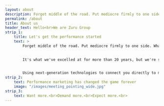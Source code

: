 ```yaml
---
layout: about
description: Forget middle of the road. Put mediocre firmly to one side. What Zuru Group promises you is hard-and-fast digital activation that gets you to the results you want.
permalink: /about
title: About us
header_text: Hello<br>We are Zuru Group
strip_1:
    title: Let's get the performance started
    text: >
        Forget middle of the road. Put mediocre firmly to one side. What Zuru Group promises you is hard-and-fast digital activation that gets you to the results you want. More quickly, more smartly and more cost-effectively than anyone else. 
        
        
        It's what we've excelled at for more than 20 years, but we're still learning every day. And learning is where we'll start with you. By really getting under the skin of your business, we'll be your go-to gurus for multi-channel marketing, helping you conquer your toughest challenges with razor-sharp strategy and cutting-edge creativity.

        
        Using next-generation technologies to connect you directly to more customers, we'll plug you in to performance you've never previously thought possible. Day in, day out, from day one.
strip_2:
    text: Performance marketing has changed the game forever
    image: "/images/meeting_pointing_wide.jpg"
strip_3:
    text: Want more.<br>Demand more.<br>Expect more.<br>
---
```

